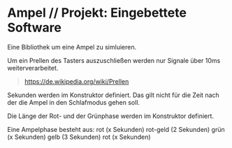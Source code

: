 # Ampel // Projekt: Eingebettete Software

Eine Bibliothek um eine Ampel zu simluieren.

Um ein Prellen des Tasters auszuschließen werden nur Signale über 10ms weiterverarbeitet.
> https://de.wikipedia.org/wiki/Prellen

Sekunden werden im Konstruktor definiert. Das gilt nicht für die Zeit nach der die Ampel in den Schlafmodus gehen soll.

Die Länge der Rot- und der Grünphase werden im Konstruktor definiert.

Eine Ampelphase besteht aus:
rot (x Sekunden)
rot-geld (2 Sekunden)
grün (x Sekunden)
gelb (3 Sekunden)
rot (x Sekunden)

